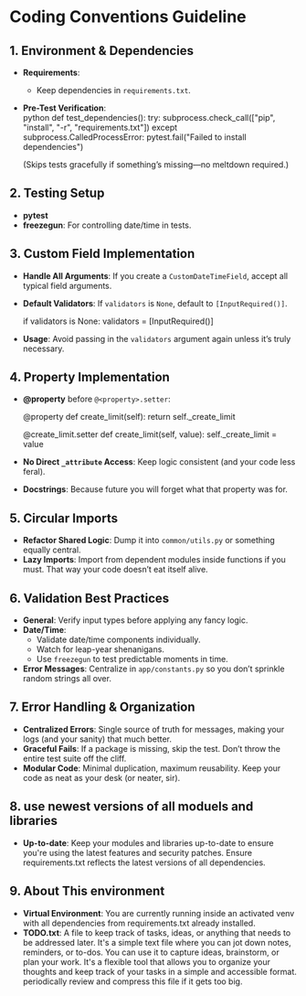 # Coding Conventions Guideline

## 1. Environment & Dependencies
    
- **Requirements**:  
  - Keep dependencies in `requirements.txt`.  

- **Pre-Test Verification**:  
  python
  def test_dependencies():
      try:
          subprocess.check_call(["pip", "install", "-r", "requirements.txt"])
      except subprocess.CalledProcessError:
          pytest.fail("Failed to install dependencies")
  
  (Skips tests gracefully if something’s missing—no meltdown required.)

## 2. Testing Setup
- **pytest**   
- **freezegun**: For controlling date/time in tests.


## 3. Custom Field Implementation
- **Handle All Arguments**: If you create a `CustomDateTimeField`, accept all typical field arguments.
- **Default Validators**: If `validators` is `None`, default to `[InputRequired()]`.
  
  if validators is None:
      validators = [InputRequired()]
  
- **Usage**: Avoid passing in the `validators` argument again unless it’s truly necessary.

## 4. Property Implementation
- **@property** before `@<property>.setter`:  
  
  @property
  def create_limit(self):
      return self._create_limit

  @create_limit.setter
  def create_limit(self, value):
      self._create_limit = value
  
- **No Direct `_attribute` Access**: Keep logic consistent (and your code less feral).

- **Docstrings**: Because future you will forget what that property was for.

## 5. Circular Imports
- **Refactor Shared Logic**: Dump it into `common/utils.py` or something equally central.  
- **Lazy Imports**: Import from dependent modules inside functions if you must. That way your code doesn’t eat itself alive.

## 6. Validation Best Practices
- **General**: Verify input types before applying any fancy logic.  
- **Date/Time**:  
  - Validate date/time components individually.  
  - Watch for leap-year shenanigans.  
  - Use `freezegun` to test predictable moments in time.  
- **Error Messages**: Centralize in `app/constants.py` so you don’t sprinkle random strings all over.

## 7. Error Handling & Organization
- **Centralized Errors**: Single source of truth for messages, making your logs (and your sanity) that much better.
- **Graceful Fails**: If a package is missing, skip the test. Don’t throw the entire test suite off the cliff.  
- **Modular Code**: Minimal duplication, maximum reusability. Keep your code as neat as your desk (or neater, sir).

## 8. use newest versions of all moduels and libraries
- **Up-to-date**: Keep your modules and libraries up-to-date to ensure you're using the latest features and security patches. Ensure requirements.txt reflects the latest versions of all dependencies.

## 9. About This environment
- **Virtual Environment**: You are currently running inside an activated venv with all dependencies from requirements.txt already installed. 
- **TODO.txt**: A file to keep track of tasks, ideas, or anything that needs to be addressed later. It's a simple text file where you can jot down notes, reminders, or to-dos. You can use it to capture ideas, brainstorm, or plan your work. It's a flexible tool that allows you to organize your thoughts and keep track of your tasks in a simple and accessible format. periodically review and compress this file if it gets too big.